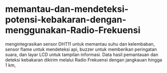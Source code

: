# memantau-dan-mendeteksi-potensi-kebakaran-dengan-menggunakan-Radio-Frekuensi
mengintegrasikan sensor DHT11 untuk memantau suhu dan kelembaban, sensor flame untuk mendeteksi api, buzzer untuk memberikan peringatan suara, dan layar LCD untuk tampilan informasi. Data hasil pemantauan dan deteksi kebakaran dikirim melalui Radio Frekuensi dengan jangkauan hingga 1 km, 
